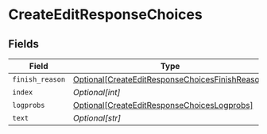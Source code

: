 # CreateEditResponseChoices


## Fields

| Field                                                                                                           | Type                                                                                                            | Required                                                                                                        | Description                                                                                                     |
| --------------------------------------------------------------------------------------------------------------- | --------------------------------------------------------------------------------------------------------------- | --------------------------------------------------------------------------------------------------------------- | --------------------------------------------------------------------------------------------------------------- |
| `finish_reason`                                                                                                 | [Optional[CreateEditResponseChoicesFinishReason]](../../models/shared/createeditresponsechoicesfinishreason.md) | :heavy_minus_sign:                                                                                              | N/A                                                                                                             |
| `index`                                                                                                         | *Optional[int]*                                                                                                 | :heavy_minus_sign:                                                                                              | N/A                                                                                                             |
| `logprobs`                                                                                                      | [Optional[CreateEditResponseChoicesLogprobs]](../../models/shared/createeditresponsechoiceslogprobs.md)         | :heavy_minus_sign:                                                                                              | N/A                                                                                                             |
| `text`                                                                                                          | *Optional[str]*                                                                                                 | :heavy_minus_sign:                                                                                              | N/A                                                                                                             |